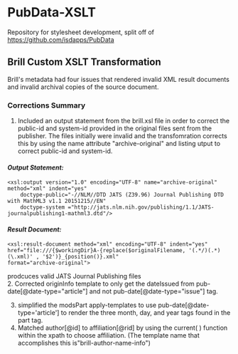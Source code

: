 # PubData-XSLT
Repository for stylesheet development, split off of https://github.com/isdapps/PubData

## Brill Custom XSLT Transformation  

Brill's metadata had four issues that rendered invalid XML result documents and invalid archival copies of the source document. 

### Corrections Summary
1. Included an output statement from the brill.xsl file in order to correct the public-id and system-id provided in the original files sent from the publisher. The files initially were invalid and the transfomration corrects this by using the name attribute "archive-original" and listing utput to correct public-id and system-id.

#### *Output Statement:* 
    <xsl:output version="1.0" encoding="UTF-8" name="archive-original" method="xml" indent="yes"
        doctype-public="-//NLM//DTD JATS (Z39.96) Journal Publishing DTD with MathML3 v1.1 20151215//EN"
        doctype-system ="http://jats.nlm.nih.gov/publishing/1.1/JATS-journalpublishing1-mathml3.dtd"/>

#### *Result Document:*
    <xsl:result-document method="xml" encoding="UTF-8" indent="yes"  
    href="file:///{$workingDir}A-{replace($originalFilename, '(.*/)(.*)(\.xml)' , '$2')}_{position()}.xml"
    format="archive-original">

prodcuces valid JATS Journal Publishing files  
 2. Corrected originInfo template to only get the dateIssued from pub-date[@date-type="article"] and not pub-date[@date-type="issue"] tag.

3.  simplified the modsPart apply-templates to use pub-date[@date-type='article'] to render the three month, day, and year tags found in the part tag. 
4.  Matched author[@id] to affiliation[@rid] by using the current( ) function within the xpath to choose affiliation. (The template name that accomplishes this is"brill-author-name-info")




<!--stackedit_data:
eyJoaXN0b3J5IjpbNTg4MjM4ODA4XX0=
-->
